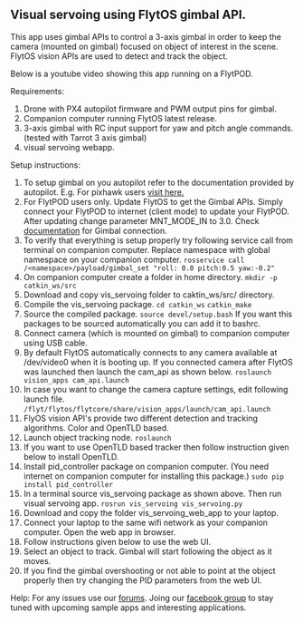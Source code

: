 Visual servoing using FlytOS gimbal API.
----------------------------------------

This app uses gimbal APIs to control a 3-axis gimbal in order to keep the camera (mounted on gimbal) focused on object of interest in the scene. FlytOS vision APIs are used to detect and track the object. 

Below is a youtube video showing this app running on a FlytPOD.


Requirements:
  1. Drone with PX4 autopilot firmware and PWM output pins for gimbal.
  2. Companion computer running FlytOS latest release.
  3. 3-axis gimbal with RC input support for yaw and pitch angle commands. (tested with Tarrot 3 axis gimbal)
  4. visual servoing webapp.
 
Setup instructions:
 1. To setup gimbal on you autopilot refer to the documentation provided by autopilot. E.g. For pixhawk users [visit here.](https://dev.px4.io/advanced-gimbal-control.html#gimbal-control-setup)
 2. For FlytPOD users only.
    Update FlytOS to get the Gimbal APIs. Simply connect your FlytPOD to internet (client mode) to update your FlytPOD.
    After updating change parameter MNT_MODE_IN to 3.0. Check [documentation](http://docs.flytbase.com/docs/FlytPOD/Hardware_specifications.html#gimbal) for Gimbal connection.
 3. To verify that everything is setup properly try following service call from terminal on companion computer. Replace namespace with global namespace on your companion computer. 
    `rosservice call /<namespace>/payload/gimbal_set "roll: 0.0 pitch:0.5 yaw:-0.2"`
 4. On companion computer create a folder in home directory.
   `mkdir -p catkin_ws/src`
 5. Download and copy vis_servoing folder to caktin_ws/src/ directory.
 6. Compile the vis_servoing package.
    `cd catkin_ws`
    `catkin_make`
 7. Source the compiled package.
    `source devel/setup.bash`
    If you want this packages to be sourced automatically you can add it to bashrc.
 8. Connect camera (which is mounted on gimbal) to companion computer using USB cable. 
 9. By default FlytOS automatically connects to any camera available at /dev/video0 when it is booting up. If you connected camera after FlytOS was launched then launch the cam_api as shown below.
    `roslaunch vision_apps cam_api.launch`
 10. In case you want to change the camera capture settings, edit following launch file.
    `/flyt/flytos/flytcore/share/vision_apps/launch/cam_api.launch`
 11. FlyOS vision API's provide two different detection and tracking algorithms. Color and OpenTLD based.
 12. Launch object tracking node.
    `roslaunch`
 13. If you want to use OpenTLD based tracker then follow instruction given below to install OpenTLD.
 14. Install pid_controller package on companion computer. (You need internet on companion computer for installing this package.)
     `sudo pip install pid_controller`
 15. In a terminal source vis_servoing package as shown above. Then run visual servoing app.
     `rosrun vis_servoing vis_servoing.py`
 16. Download and copy the folder vis_servoing_web_app to your laptop.
 17. Connect your laptop to the same wifi network as your companion computer. Open the web app in browser.
 18. Follow instructions given below to use the web UI.
 19. Select an object to track. Gimbal will start following the object as it moves.
 20. If you find the gimbal overshooting or not able to point at the object properly then try changing the PID parameters from the web UI.
 
 
 Help: 
 For any issues use our [forums](forums.flytbase.com). Joing our [facebook group](https://www.facebook.com/groups/flytos/) to stay tuned with upcoming sample apps and interesting applications. 